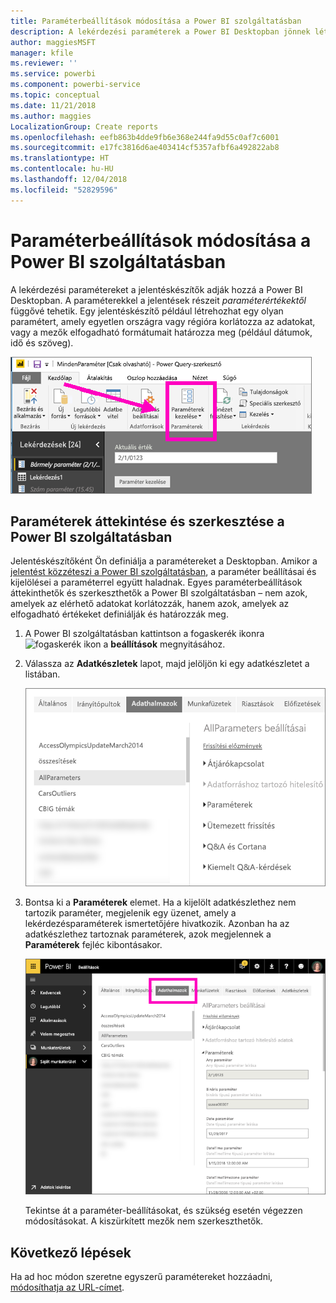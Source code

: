 ```yaml
---
title: Paraméterbeállítások módosítása a Power BI szolgáltatásban
description: A lekérdezési paraméterek a Power BI Desktopban jönnek létre, azonban a Power BI szolgáltatásban tekinthetők át és frissíthetők
author: maggiesMSFT
manager: kfile
ms.reviewer: ''
ms.service: powerbi
ms.component: powerbi-service
ms.topic: conceptual
ms.date: 11/21/2018
ms.author: maggies
LocalizationGroup: Create reports
ms.openlocfilehash: eefb863b4dde9fb6e368e244fa9d55c0af7c6001
ms.sourcegitcommit: e17fc3816d6ae403414cf5357afbf6a492822ab8
ms.translationtype: HT
ms.contentlocale: hu-HU
ms.lasthandoff: 12/04/2018
ms.locfileid: "52829596"
---
```

# <a name="edit-parameter-settings-in-the-power-bi-service"></a>Paraméterbeállítások módosítása a Power BI szolgáltatásban
A lekérdezési paramétereket a jelentéskészítők adják hozzá a Power BI Desktopban. A paraméterekkel a jelentések részeit *paraméterértékektől* függővé tehetik. Egy jelentéskészítő például létrehozhat egy olyan paramétert, amely egyetlen országra vagy régióra korlátozza az adatokat, vagy a mezők elfogadható formátumait határozza meg (például dátumok, idő és szöveg).

![Kezdőlap a Desktop Paraméterek kezelése lehetőségével](media/service-parameters/power-bi-manage-parameters.png)

## <a name="review-and-edit-parameters-in-power-bi-service"></a>Paraméterek áttekintése és szerkesztése a Power BI szolgáltatásban

Jelentéskészítőként Ön definiálja a paramétereket a Desktopban. Amikor a [jelentést közzéteszi a Power BI szolgáltatásban](desktop-upload-desktop-files.md), a paraméter beállításai és kijelölései a paraméterrel együtt haladnak. Egyes paraméterbeállítások áttekinthetők és szerkeszthetők a Power BI szolgáltatásban – nem azok, amelyek az elérhető adatokat korlátozzák, hanem azok, amelyek az elfogadható értékeket definiálják és határozzák meg.

1. A Power BI szolgáltatásban kattintson a fogaskerék ikonra ![fogaskerék ikon](media/service-parameters/power-bi-cog.png) a **beállítások** megnyitásához.

2. Válassza az **Adatkészletek** lapot, majd jelöljön ki egy adatkészletet a listában. 
    
    ![Beállítások ablak a kijelölt Adatkészletek lappal](media/service-parameters/power-bi-select-dataset2.png)

3. Bontsa ki a **Paraméterek** elemet.  Ha a kijelölt adatkészlethez nem tartozik paraméter, megjelenik egy üzenet, amely a lekérdezésparaméterek ismertetőjére hivatkozik. Azonban ha az adatkészlethez tartoznak paraméterek, azok megjelennek a **Paraméterek** fejléc kibontásakor. 

    ![A Beállítások ablak a kibontott Paraméterek elemmel](media/service-parameters/power-bi-settings.png)

    Tekintse át a paraméter-beállításokat, és szükség esetén végezzen módosításokat. A kiszürkített mezők nem szerkeszthetők. 


## <a name="next-steps"></a>Következő lépések
Ha ad hoc módon szeretne egyszerű paramétereket hozzáadni, [módosíthatja az URL-címet](service-url-filters.md).